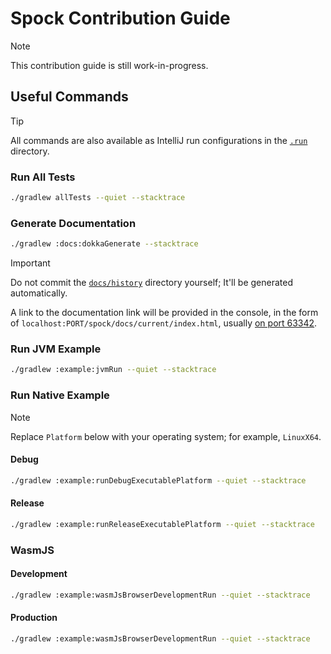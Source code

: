 # Spock Contribution Guide

> [!NOTE]
> This contribution guide is still work-in-progress.

## Useful Commands

> [!TIP]
> All commands are also available as IntelliJ run configurations in the [`.run`](.run) directory.

### Run All Tests

```bash
./gradlew allTests --quiet --stacktrace
```

### Generate Documentation

```bash
./gradlew :docs:dokkaGenerate --stacktrace
```

> [!IMPORTANT]
> Do not commit the [`docs/history`](docs/history) directory yourself;
> It'll be generated automatically.

A link to the documentation link will be provided in the console,
in the form of `localhost:PORT/spock/docs/current/index.html`,
usually [on port 63342](http://localhost:63342/spock/docs/current/index.html).

### Run JVM Example

```bash
./gradlew :example:jvmRun --quiet --stacktrace
```

### Run Native Example

> [!NOTE]
> Replace `Platform` below with your operating system; for example, `LinuxX64`.

#### Debug

```bash
./gradlew :example:runDebugExecutablePlatform --quiet --stacktrace
```

#### Release

```bash
./gradlew :example:runReleaseExecutablePlatform --quiet --stacktrace
```

### WasmJS

#### Development

```bash
./gradlew :example:wasmJsBrowserDevelopmentRun --quiet --stacktrace
```

#### Production

```bash
./gradlew :example:wasmJsBrowserDevelopmentRun --quiet --stacktrace
```

